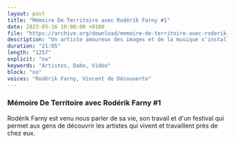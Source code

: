 ```yaml
---
layout: post
title: "Mémoire De Territoire avec Rodérik Farny #1"
date: 2023-05-16 10:00:00 +0100
file: "https://archive.org/download/memoire-de-territoire-avec-roderik-farny-1/Me%CC%81moire%20de%20territoire%20avec%20Rode%CC%81rik%20Farny%20%231.mp3"
description: "Un artiste amoureux des images et de la musique s'installe à la Hoube"
duration: "21:05" 
length: "1257"
explicit: "no" 
keywords: "Artistes, Dabo, Vidéo"
block: "no" 
voices: "Rodérik Farny, Vincent de Découverto"
---
```

### Mémoire De Territoire avec Rodérik Farny #1

Rodérik Farny est venu nous parler de sa vie, son travail et d'un festival qui permet aux gens de découvrir les artistes qui vivent et travaillent près de chez eux.   